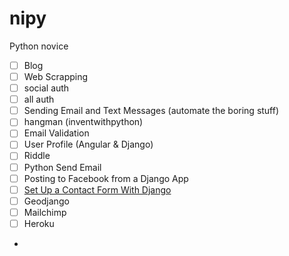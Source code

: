 # nipy
Python novice

- [ ] Blog 
- [ ] Web Scrapping
- [ ] social auth
- [ ] all auth
- [ ] Sending Email and Text Messages (automate the boring stuff)
- [ ] hangman (inventwithpython)
- [ ] Email Validation
- [ ] User Profile (Angular & Django)
- [ ] Riddle
- [ ] Python Send Email 
- [ ] Posting to Facebook from a Django App
- [ ] [Set Up a Contact Form With Django](https://hellowebapp.com/news/tutorial-setting-up-a-contact-form-with-django/)
- [ ] Geodjango
- [ ] Mailchimp
- [ ] Heroku
- 